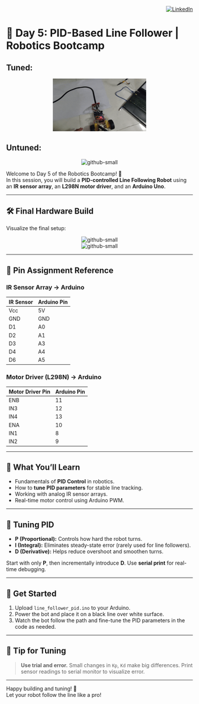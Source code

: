 <p align="right">
  <a href="https://www.linkedin.com/in/kazi-abrar-mahmud/" target="_blank">
    <img src="https://img.shields.io/badge/Connect%20on-LinkedIn-blue?style=flat&logo=linkedin" alt="LinkedIn">
  </a>
</p>

# 🤖 Day 5: PID-Based Line Follower | Robotics Bootcamp
## Tuned:
<div align="center">
  <img src="https://github.com/AbrarMahmud/RoboBootCamp_Day5/blob/master/misc_data/tuned.gif" alt="github-small" width="50%">
</div>

## Untuned:
<div align="center">
  <img src="https://github.com/AbrarMahmud/RoboBootCamp_Day5/blob/master/misc_data/untuned.gif" alt="github-small" width="50%">
</div>

Welcome to Day 5 of the Robotics Bootcamp! 🎯  
In this session, you will build a **PID-controlled Line Following Robot** using an **IR sensor array**, an **L298N motor driver**, and an **Arduino Uno**.

---

## 🛠️ Final Hardware Build
Visualize the final setup:
<div align="center">
  <img src="https://github.com/AbrarMahmud/RoboBootCamp_Day5/blob/master/misc_data/1751475046733.jpg" alt="github-small" width="50%">
</div>
<div align="center">
  <img src="https://github.com/AbrarMahmud/RoboBootCamp_Day5/blob/master/misc_data/1751475046712.jpg" alt="github-small" width="50%">
</div>

---

## 📌 Pin Assignment Reference

### IR Sensor Array → Arduino
| IR Sensor | Arduino Pin |
|-----------|-------------|
| Vcc       | 5V          |
| GND       | GND         |
| D1        | A0          |
| D2        | A1          |
| D3        | A3          |
| D4        | A4          |
| D6        | A5          |

### Motor Driver (L298N) → Arduino
| Motor Driver Pin | Arduino Pin |
|------------------|-------------|
| ENB              | 11          |
| IN3              | 12          |
| IN4              | 13          |
| ENA              | 10          |
| IN1              | 8           |
| IN2              | 9           |

---

## 🧠 What You’ll Learn
- Fundamentals of **PID Control** in robotics.
- How to **tune PID parameters** for stable line tracking.
- Working with analog IR sensor arrays.
- Real-time motor control using Arduino PWM.

---

## 🧪 Tuning PID
- **P (Proportional):** Controls how hard the robot turns.
- **I (Integral):** Eliminates steady-state error (rarely used for line followers).
- **D (Derivative):** Helps reduce overshoot and smoothen turns.

Start with only **P**, then incrementally introduce **D**. Use **serial print** for real-time debugging.

---

## 🚀 Get Started
1. Upload `line_follower_pid.ino` to your Arduino.
2. Power the bot and place it on a black line over white surface.
3. Watch the bot follow the path and fine-tune the PID parameters in the code as needed.

---

## 🧠 Tip for Tuning
> **Use trial and error.** Small changes in `Kp`, `Kd` make big differences. Print sensor readings to serial monitor to visualize error.

---

Happy building and tuning! 🎉  
Let your robot follow the line like a pro!
